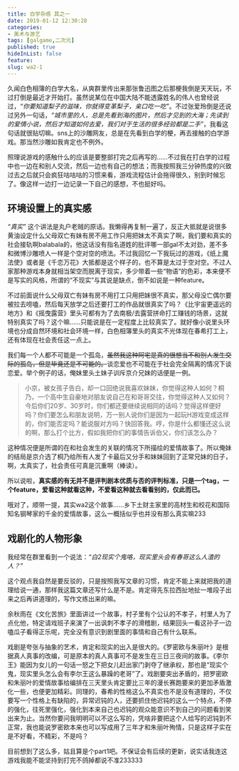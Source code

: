 ```yaml
---
title: 白学杂感 其之一
date: 2019-01-12 12:30:28
categories:
- 美术与游艺
tags: [galgame,二次元]
published: true
hideInList: false
feature: 
slug: wa2-1
---
```

久闻白色相簿的白学大名，从爽群里传出来那张鲁迅图之后那梗我倒是天天玩，不过打倒是最近才开始打。虽然说某位在中国大陆不能透露姓名的伟人也曾经说过，*“你要知道梨子的滋味，你就得变革梨子，亲口吃一吃”*。不过张爱玲倒是还说过另外一句话，*“城市里的人，总是先看到海的图片，然后才见到的大海；先读到的爱情小说，然后才知道如何去爱，我们对于生活的很多经验都是二手”*，我看这句话就很贴切嘛。sns上的沙雕网友，总是在先看到白学的梗，再去接触的白学游戏。那当然沙雕如我肯定也不例外。

照理说游戏的感触什么的应该是要整部打完之后再写的……不过我在打白学的过程中也一边在和别人交流，然后一边也有自己的想法；而我按照我三分钟热度的兴致过去之后就只会疯狂咕咕咕的习惯来看，游戏流程估计会拖得很久，别到时候忘了。像这样一边打一边记录一下自己的感想，不也挺好吗。

## 环境设置上的真实感

*“真实”* 这个讲法是丸户老贼的原话。我懒得再复制一遍了，反正大抵就是说很多黄油设定什么父母双亡有妹有房不用工作只用把妹太不真实了啊，我们要和真实的社会接轨啊balabala的，他这话没有指名道姓的批评哪一部gal不太对劲，差不多和微博沙雕喷人一样是个空对空的喷法。不过我回忆一下我玩过的游戏，《纸上魔法使》或者是《千恋万花》大抵都是这个样子的，也不算是太过于空对空。不过人家那种游戏本身就相当架空而脱离于现实，多少带着一些“物语”的色彩，本来便不是写实的风格，所谓的“不现实”与其说是缺点，倒不如说是一种feature。

不过前面说什么父母双亡有妹有房不用打工只用把妹很不真实，那父母没亡偶尔要被拉去唠嗑，然后每天放学之后还要打工的作品就很真实了吗？《比宇宙更遥远的地方》和《摇曳露营》里头可都有为了去南极/去露营拼命打工赚钱的场景，这就特别真实了吗？这个嘛……只能说是在一定程度上比较真实了。就好像小说里头环境也分成自然环境和社会环境一样，白色相簿里头的真实不光体现在春希打工上，还有体现在社会责任这一点上。

我们每一个人都不可能是一个孤岛，~~虽然我这种阿宅是真的很想当不和别人发生交际的孤岛，但是毕竟还是不可能的。~~谈恋爱也不可能在于社会完全隔离的情况下谈恋爱。举个例子的话，俺妹里头土妹子训斥京介兄妹的话便是一例。

> 小京，被女孩子告白，却一口回绝说我喜欢妹妹，你觉得这种人如何？桐乃，一个高中生自豪地对朋友说自己在和哥哥交往，你觉得这种人又如何？今后你们20岁、30岁时，你们都还要继续说相同的话吗？觉得这样便好吗？你们要怎么和朋友说明，万一别人说你们是因为一起玩H游戏变成这样的，你们能否定吗？能说服对方吗？快回答我。哼，你是什么都懂还这么说的啊，那么打个比方，假如我把你们的事情告诉伯父，你们该怎么办？

这种情况便是所谓的在和社会发生的关联的情况下所描绘的爱情故事了。所以俺妹的结局是京介选了桐乃给所有人发了卡最后又分手和妹妹回到了正常兄妹的日子，啊，太真实了，社会责任可真是沉重啊（棒读）。

所以说啦，**真实感的有无并不是评判剧本优质与否的评判标准，只是一个tag，一个feature，爱看这种就看这种，不爱看这种就去看看别的，仅此而已。**

哦对了，顺带一提，其实wa2这个故事……乡下土财主家里的高材生和校花和国际知名钢琴家的千金的爱情故事，这么一概括似乎也并没有那么真实嘛233

## 戏剧化的人物形象

我经常在群里看到一个说法：*“白2现实个鬼咯，现实里头会有春哥这么人渣的人？”*

这个观点我自然是要反驳的，只是按照我写文章的习惯，肯定不能上来就把我的道理给说一通，那样我这篇文章还写什么是不是。肯定得先东拉西扯地扯一堆段子出来之后再讲道理的，写作文练出来的嘛。

余秋雨在《文化苦旅》里面讲过一个故事，村子里有个公认的不孝子，村里人为了点化他，特定请戏班子来演了一出讽刺不孝子的滑稽剧，结果回头一看这孙子一边嗑瓜子看得正乐呢，完全没有意识到剧里面的事情和自己有什么联系。

戏剧是夸张与抽象的艺术，肯定和现实的出入是很大的。《罗密欧与朱丽叶》是根据真人真事的改编，可是原本的真人真事可不是发生在三日三夜间的故事。《李尔王》能因为女儿的一句话一怒之下把女儿赶出家门剥夺了继承权，那也是“现实个鬼，现实里头怎么会有李尔王这么暴躁的老哥”了。戏剧要突出矛盾的，把罗密欧和朱丽叶的爱情故事给编排在三天里头肯定要比三年的漫长赛跑要来的更加矛盾激化一些，也便更加精彩。同理的，春希的性格这么不真实也不是没有道理的，不仅要写一个性格上有缺陷的，异常迟钝的人，还要抓住他迟钝的这么一个特点，不停的强化，往死里强化，强化到本来自己也迟钝的观众能意识不到自己的问题看到笑出来为止。当然你要问我明明可以不这么写的，凭啥非要把这个人给写的迟钝到不正常，我也能说罗密欧本来也可以写成用了三年才和朱丽叶殉情，只是这样子实在是不好看，不精彩，不是吗？



目前想到了这么多，姑且算是个part1吧。不保证会有后续的更新，说实话我连这游戏我能不能坚持到打完不鸽掉都说不准233333